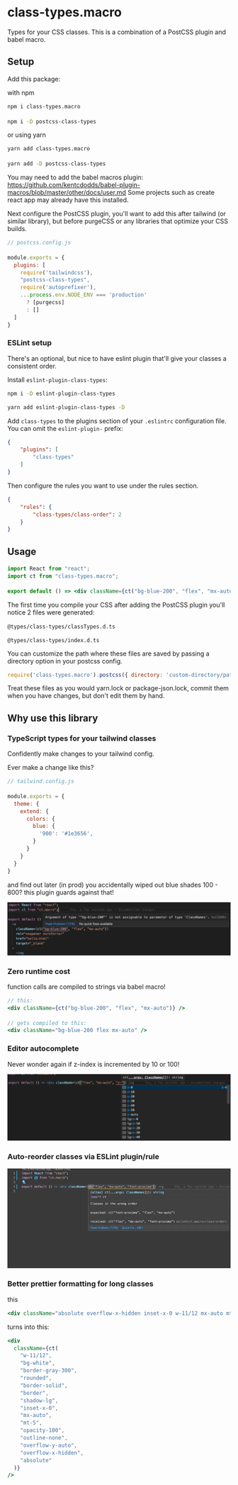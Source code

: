 # class-types.macro

Types for your CSS classes. This is a combination of a PostCSS plugin and babel macro.

## Setup
Add this package:

with npm
```bash
npm i class-types.macro

npm i -D postcss-class-types
```
or using yarn
```bash
yarn add class-types.macro

yarn add -D postcss-class-types
```

You may need to add the babel macros plugin: https://github.com/kentcdodds/babel-plugin-macros/blob/master/other/docs/user.md Some projects such as create react app may already have this installed.

Next configure the PostCSS plugin, you'll want to add this after tailwind (or similar library), but before purgeCSS or any libraries that optimize your CSS builds.

```js
// postcss.config.js

module.exports = {
  plugins: [
    require('tailwindcss'),
    "postcss-class-types",
    require('autoprefixer'),
    ...process.env.NODE_ENV === 'production'
      ? [purgecss]
      : []
  ]
}
```

### ESLint setup
There's an optional, but nice to have eslint plugin that'll give your classes a consistent order.

Install `eslint-plugin-class-types`:
```bash
npm i -D eslint-plugin-class-types
```
```bash
yarn add eslint-plugin-class-types -D
```

Add `class-types` to the plugins section of your `.eslintrc` configuration file. You can omit the `eslint-plugin-` prefix:

```json
{
    "plugins": [
        "class-types"
    ]
}
```


Then configure the rules you want to use under the rules section.

```json
{
    "rules": {
        "class-types/class-order": 2
    }
}
```

## Usage

```jsx
import React from "react";
import ct from "class-types.macro";

export default () => <div className={ct("bg-blue-200", "flex", "mx-auto")} />;
```

The first time you compile your CSS after adding the PostCSS plugin you'll notice 2 files were generated:

`@types/class-types/classTypes.d.ts`

`@types/class-types/index.d.ts`

You can customize the path where these files are saved by passing a directory option in your postcss config.

```js
require('class-types.macro').postcss({ directory: 'custom-directory/path/' }),
```

Treat these files as you would yarn.lock or package-json.lock, commit them when you have changes, but don't edit them by hand.

## Why use this library

### TypeScript types for your tailwind classes

Confidently make changes to your tailwind config.

Ever make a change like this?
```js
// tailwind.config.js

module.exports = {
  theme: {
    extend: {
      colors: {
        blue: {
          '900': '#1e3656',
        }
      }
    }
  }
}
```
and find out later (in prod) you accidentally wiped out blue shades 100 - 800? this plugin guards against that!

![type error from missing class](assets/missing-class.png)

### Zero runtime cost

function calls are compiled to strings via babel macro!

```jsx
// this:
<div className={ct("bg-blue-200", "flex", "mx-auto")} />

// gets compiled to this:
<div className="bg-blue-200 flex mx-auto" />
```

### Editor autocomplete
Never wonder again if z-index is incremented by 10 or 100!

![autocomplete suggestions for z index](assets/autocomplete.png)

### Auto-reorder classes via ESLint plugin/rule

![ESLint auto fix for class order](assets/autofix-class-order.gif)

### Better prettier formatting for long classes
this
```jsx
<div className="absolute overflow-x-hidden inset-x-0 w-11/12 mx-auto mt-5 overflow-y-auto bg-white outline-none border border-gray-300 border-solid rounded shadow-lg opacity-100" />
```

turns into this:

```jsx
<div
  className={ct(
    "w-11/12",
    "bg-white",
    "border-gray-300",
    "rounded",
    "border-solid",
    "border",
    "shadow-lg",
    "inset-x-0",
    "mx-auto",
    "mt-5",
    "opacity-100",
    "outline-none",
    "overflow-y-auto",
    "overflow-x-hidden",
    "absolute"
  )}
/>
```
